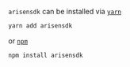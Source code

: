 `arisensdk` can be installed via [`yarn`](https://yarnpkg.com/en/)
```javascript
yarn add arisensdk
```

or [`npm`](https://www.npmjs.com/)
```javascript
npm install arisensdk
```